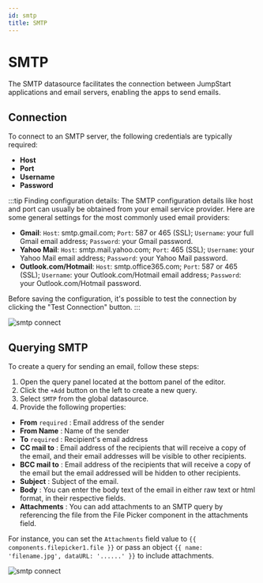 ```yaml
---
id: smtp
title: SMTP
---
```


# SMTP

The SMTP datasource facilitates the connection between JumpStart applications and email servers, enabling the apps to send emails.

## Connection

To connect to an SMTP server, the following credentials are typically required:

- **Host** 
- **Port** 
- **Username**
- **Password**

:::tip Finding configuration details:
The SMTP configuration details like host and port can usually be obtained from your email service provider. Here are some general settings for the most commonly used email providers:
- **Gmail**: `Host`: smtp.gmail.com; `Port`: 587 or 465 (SSL); `Username`: your full Gmail email address; `Password`: your Gmail password.
- **Yahoo Mail**: `Host`: smtp.mail.yahoo.com; `Port`: 465 (SSL); `Username`: your Yahoo Mail email address; `Password`: your Yahoo Mail password.
- **Outlook.com/Hotmail**: `Host`: smtp.office365.com; `Port`: 587 or 465 (SSL); `Username`: your Outlook.com/Hotmail email address; `Password`: your Outlook.com/Hotmail password.

Before saving the configuration, it's possible to test the connection by clicking the "Test Connection" button.
:::

<div style={{textAlign: 'center'}}>

<img className="screenshot-full" src="/img/datasource-reference/smtp/connect.png" alt="smtp connect" />

</div>

## Querying SMTP

To create a query for sending an email, follow these steps:

1. Open the query panel located at the bottom panel of the editor.
2. Click the `+Add` button on the left to create a new query.
3. Select `SMTP` from the global datasource.
4. Provide the following properties:
 - **From** `required` : Email address of the sender
 - **From Name** : Name of the sender
 - **To** `required` : Recipient's email address
 - **CC mail to** : Email address of the recipients that will receive a copy of the email, and their email addresses will be visible to other recipients.
 - **BCC mail to** : Email address of the recipients that will receive a copy of the email but the email addressed will be hidden to other recipients.
 - **Subject** : Subject of the email.
 - **Body** : You can enter the body text of the email in either raw text or html format, in their respective fields.
 - **Attachments** : You can add attachments to an SMTP query by referencing the file from the File Picker component in the attachments field.

For instance, you can set the `Attachments` field value to `{{ components.filepicker1.file }}` or pass an object `{{ name: 'filename.jpg', dataURL: '......' }}` to include attachments.

<div style={{textAlign: 'center'}}>

<img className="screenshot-full" src="/img/datasource-reference/smtp/querysmtp.png" alt="smtp connect" />

</div>
